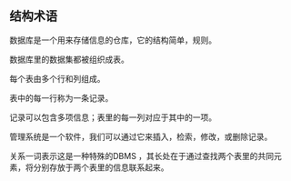 ## 结构术语

数据库是一个用来存储信息的仓库，它的结构简单，规则。

数据库里的数据集都被组织成表。

每个表由多个行和列组成。

表中的每一行称为一条记录。

记录可以包含多项信息；表里的每一列对应于其中的一项。

管理系统是一个软件，我们可以通过它来插入，检索，修改，或删除记录。

关系一词表示这是一种特殊的DBMS ，其长处在于通过查找两个表里的共同元素，将分别存放于两个表里的信息联系起来。